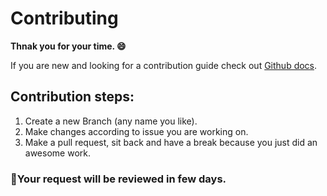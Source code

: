 # Contributing

**Thnak you for your time. :smile:**

If you are new and looking for a contribution guide check out <a href='https://docs.github.com/en/communities/setting-up-your-project-for-healthy-contributions/setting-guidelines-for-repository-contributors'>Github docs</a>.

## Contribution steps:
1. Create a new Branch (any name you like).
2. Make changes according to issue you are working on.
3. Make a pull request, sit back and have a break because you just did an awesome work.

### :monocle_face:Your request will be reviewed in few days.

